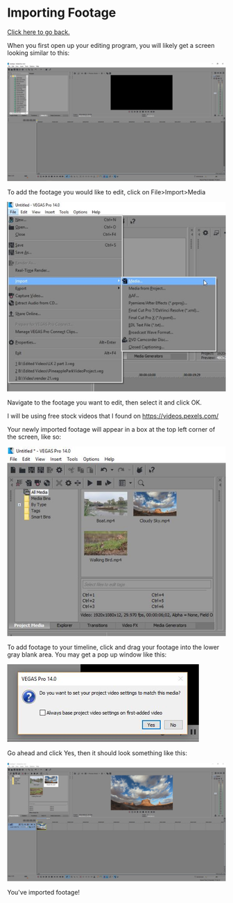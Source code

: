# Importing Footage

[Click here to go back.](https://github.com/ShayneSmither/VideoEditingBasics)

When you first open up your editing program, you will likely get a screen looking similar to this:

![blank screen](https://github.com/ShayneSmither/VideoEditingBasics/blob/master/images/import/blank-editor.JPG)

To add the footage you would like to edit, click on File>Import>Media

![menu](https://github.com/ShayneSmither/VideoEditingBasics/blob/master/images/import/menu.JPG)

Navigate to the footage you want to edit, then select it and click OK.

I will be using free stock videos that I found on <https://videos.pexels.com/>

Your newly imported footage will appear in a box at the top left corner of the screen, like so:

![exampleimport](https://github.com/ShayneSmither/VideoEditingBasics/blob/master/images/import/exampleimport.JPG)

To add footage to your timeline, click and drag your footage into the lower gray blank area. You may get a pop up window like this:

![popup](https://github.com/ShayneSmither/VideoEditingBasics/blob/master/images/import/popup.JPG)

Go ahead and click Yes, then it should look something like this:

![screen2](https://github.com/ShayneSmither/VideoEditingBasics/blob/master/images/import/screen2.JPG)

You've imported footage!
